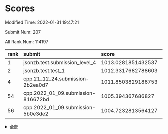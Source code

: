 # Scores

Modified Time: 2022-01-31 19:47:21

Submit Num: 207

All Rank Num: 114197

| rank |               submit               |       score        |       sigma        | pk_num |
| :--- | :--------------------------------- | :----------------- | :----------------- | :----- |
| 1    | jsonzb.test.submission_level_4     | 1013.0281851432537 | 0.8260323082692148 | 2208   |
| 2    | jsonzb.test.test_1                 | 1012.3317682788603 | 0.7949152274466087 | 2206   |
| 4    | cpp.21_12_24.submission-2b2ea0d7   | 1011.8503829186753 | 0.8265855803907318 | 2204   |
| 54   | cpp.2022_01_09.submission-816672bd | 1005.394367686827  | 0.7211051906845233 | 2209   |
| 56   | cpp.2022_01_09.submission-5b0e3de2 | 1004.7232813564127 | 0.7242979105286197 | 2204   |


<details>
<summary>全部</summary>

| rank |                 submit                 |       score        |       sigma        | pk_num |
| :--- | :------------------------------------- | :----------------- | :----------------- | :----- |
| 1    | jsonzb.test.submission_level_4         | 1013.0281851432537 | 0.8260323082692148 | 2208   |
| 2    | jsonzb.test.test_1                     | 1012.3317682788603 | 0.7949152274466087 | 2206   |
| 3    | gobigger.level_3.submission_level_3_36 | 1011.9205776379484 | 0.7858975365826781 | 2206   |
| 4    | cpp.21_12_24.submission-2b2ea0d7       | 1011.8503829186753 | 0.8265855803907318 | 2204   |
| 5    | gobigger.level_3.submission_level_3_45 | 1011.8356386141996 | 0.7718544980509059 | 2204   |
| 6    | gobigger.level_3.submission_level_3_25 | 1011.7297284454129 | 0.8077459173267576 | 2210   |
| 7    | gobigger.level_3.submission_level_3_31 | 1011.5542463832946 | 0.7986743760128671 | 2205   |
| 8    | gobigger.level_3.submission_level_3_28 | 1011.5169536287143 | 0.7880807809402741 | 2211   |
| 9    | gobigger.level_3.submission_level_3_26 | 1011.1528741498563 | 0.7855636479980871 | 2204   |
| 10   | gobigger.level_3.submission_level_3_8  | 1011.044559078991  | 0.7855495233035008 | 2210   |
| 11   | gobigger.level_3.submission_level_3_4  | 1010.9218866839445 | 0.7904776328819102 | 2212   |
| 12   | gobigger.level_3.submission_level_3_35 | 1010.9193177306156 | 0.7995298258396365 | 2206   |
| 13   | gobigger.level_3.submission_level_3_39 | 1010.7973269444946 | 0.7591139494645632 | 2209   |
| 14   | gobigger.level_3.submission_level_3_24 | 1010.7107425516939 | 0.7632788378593587 | 2211   |
| 15   | gobigger.level_3.submission_level_3_12 | 1010.7055379668959 | 0.7694766953045279 | 2213   |
| 16   | gobigger.level_3.submission_level_3_18 | 1010.5204380764739 | 0.7746128918726575 | 2204   |
| 17   | gobigger.level_3.submission_level_3_40 | 1010.4388517116143 | 0.7655174190910152 | 2206   |
| 18   | gobigger.level_3.submission_level_3_15 | 1010.4312938311848 | 0.7478560950351946 | 2204   |
| 19   | gobigger.level_3.submission_level_3_42 | 1010.4015454640323 | 0.761126173941917  | 2204   |
| 20   | gobigger.level_3.submission_level_3_29 | 1010.3266642023199 | 0.7686161580128017 | 2205   |
| 21   | gobigger.level_3.submission_level_3_0  | 1010.3164759778222 | 0.754015992925562  | 2210   |
| 22   | gobigger.level_3.submission_level_3_13 | 1010.1844359467644 | 0.7590028971371146 | 2211   |
| 23   | gobigger.level_3.submission_level_3_21 | 1010.1312219934251 | 0.7541010746655317 | 2205   |
| 24   | gobigger.level_3.submission_level_3_14 | 1010.050146517119  | 0.7634377843168246 | 2211   |
| 25   | gobigger.level_3.submission_level_3_1  | 1010.0311522215417 | 0.7523742626916606 | 2207   |
| 26   | gobigger.level_3.submission_level_3_2  | 1009.9211983608942 | 0.7511888062970183 | 2209   |
| 27   | gobigger.level_3.submission_level_3_49 | 1009.8882932270903 | 0.7425132893066053 | 2207   |
| 28   | gobigger.level_3.submission_level_3_9  | 1009.8255049134572 | 0.763506600411988  | 2208   |
| 29   | gobigger.level_3.submission_level_3_10 | 1009.8195445277066 | 0.7624179814254484 | 2208   |
| 30   | gobigger.level_3.submission_level_3_41 | 1009.8121079937894 | 0.7632032968537691 | 2210   |
| 31   | gobigger.level_3.submission_level_3_22 | 1009.7078438723536 | 0.7470956700448673 | 2208   |
| 32   | gobigger.level_3.submission_level_3_27 | 1009.7030247140844 | 0.7433407777157496 | 2205   |
| 33   | gobigger.level_3.submission_level_3_44 | 1009.6755890187642 | 0.7251229464891472 | 2210   |
| 34   | gobigger.level_3.submission_level_3_43 | 1009.6051707795897 | 0.7502880914889107 | 2202   |
| 35   | gobigger.level_3.submission_level_3_30 | 1009.5050316436259 | 0.759342000840392  | 2203   |
| 36   | gobigger.level_3.submission_level_3_7  | 1009.4917649133293 | 0.7470544664679197 | 2208   |
| 37   | gobigger.level_3.submission_level_3_38 | 1009.4331945002775 | 0.7489472589550653 | 2205   |
| 38   | gobigger.level_3.submission_level_3_19 | 1009.4300568772328 | 0.7455290643899393 | 2206   |
| 39   | gobigger.level_3.submission_level_3_34 | 1009.4041225213464 | 0.7519264641171773 | 2205   |
| 40   | gobigger.level_3.submission_level_3_6  | 1009.3669445569516 | 0.7433463660430625 | 2204   |
| 41   | gobigger.level_3.submission_level_3_33 | 1009.3499071530999 | 0.762201327534637  | 2207   |
| 42   | gobigger.level_3.submission_level_3_11 | 1009.3139185184674 | 0.7553600694320097 | 2204   |
| 43   | gobigger.level_3.submission_level_3_5  | 1009.2164481041069 | 0.740838198467596  | 2208   |
| 44   | gobigger.level_3.submission_level_3_37 | 1009.1360694330676 | 0.7639206550529074 | 2208   |
| 45   | gobigger.level_3.submission_level_3_3  | 1009.1250140209387 | 0.7545607702839484 | 2211   |
| 46   | gobigger.level_3.submission_level_3_48 | 1009.0985186724391 | 0.735651115473818  | 2207   |
| 47   | gobigger.level_3.submission_level_3_32 | 1009.0312288492534 | 0.7619960164959978 | 2209   |
| 48   | gobigger.level_3.submission_level_3_47 | 1008.9942294434561 | 0.7446160136750635 | 2210   |
| 49   | gobigger.level_3.submission_level_3_16 | 1008.9093790140806 | 0.7333519019877026 | 2209   |
| 50   | gobigger.level_3.submission_level_3_17 | 1008.833877490471  | 0.752971584537399  | 2207   |
| 51   | gobigger.level_3.submission_level_3_23 | 1008.8059208044655 | 0.7447834779209243 | 2211   |
| 52   | gobigger.level_3.submission_level_3_46 | 1008.645003219615  | 0.7414110894042689 | 2209   |
| 53   | gobigger.level_3.submission_level_3_20 | 1008.388841943181  | 0.7498773021404507 | 2205   |
| 54   | cpp.2022_01_09.submission-816672bd     | 1005.394367686827  | 0.7211051906845233 | 2209   |
| 55   | gobigger.level_1.submission_level_1_30 | 1005.1028224614579 | 0.7243387752873143 | 2209   |
| 56   | cpp.2022_01_09.submission-5b0e3de2     | 1004.7232813564127 | 0.7242979105286197 | 2204   |
| 57   | gobigger.level_1.submission_level_1_14 | 1004.5794978853047 | 0.7128968925865355 | 2209   |
| 58   | gobigger.level_1.submission_level_1_48 | 1004.4845647354203 | 0.7199850733164354 | 2208   |
| 59   | gobigger.level_1.submission_level_1_8  | 1004.4813535041242 | 0.7143012852418438 | 2210   |
| 60   | gobigger.level_1.submission_level_1_32 | 1004.0970433670118 | 0.7360085976054533 | 2208   |
| 61   | gobigger.level_1.submission_level_1_39 | 1004.0770744461056 | 0.7158314932669277 | 2208   |
| 62   | gobigger.level_1.submission_level_1_6  | 1003.9464365464845 | 0.7132414556180399 | 2210   |
| 63   | gobigger.level_1.submission_level_1_1  | 1003.8778027076926 | 0.7099194243834851 | 2205   |
| 64   | gobigger.level_1.submission_level_1_17 | 1003.8392664958592 | 0.7134974149311393 | 2207   |
| 65   | gobigger.level_1.submission_level_1_43 | 1003.8369545667199 | 0.7360984727909226 | 2208   |
| 66   | gobigger.level_1.submission_level_1_10 | 1003.7351652601832 | 0.7203057150545794 | 2201   |
| 67   | gobigger.level_1.submission_level_1_16 | 1003.7245467656813 | 0.7181388695155803 | 2204   |
| 68   | gobigger.level_1.submission_level_1_0  | 1003.6880386190334 | 0.7079953875943777 | 2209   |
| 69   | gobigger.level_1.submission_level_1_31 | 1003.4197615296208 | 0.7105333894700457 | 2206   |
| 70   | gobigger.level_1.submission_level_1_45 | 1003.3985912492109 | 0.7201073286351503 | 2207   |
| 71   | gobigger.level_1.submission_level_1_22 | 1003.3740694785891 | 0.7140121083438644 | 2207   |
| 72   | gobigger.level_1.submission_level_1_37 | 1003.3608626240549 | 0.7150930498774553 | 2206   |
| 73   | gobigger.level_1.submission_level_1_19 | 1003.3387674001972 | 0.7155344919338182 | 2202   |
| 74   | gobigger.level_1.submission_level_1_34 | 1003.2757832196648 | 0.717541772371508  | 2204   |
| 75   | gobigger.level_1.submission_level_1_29 | 1003.2649259605084 | 0.7235868438846531 | 2206   |
| 76   | gobigger.level_1.submission_level_1_44 | 1003.2372851504879 | 0.7175167183075203 | 2206   |
| 77   | gobigger.level_1.submission_level_1_26 | 1003.1838877443073 | 0.7161387585623835 | 2204   |
| 78   | gobigger.level_1.submission_level_1_27 | 1003.1693227029392 | 0.7134019996348099 | 2209   |
| 79   | gobigger.level_1.submission_level_1_15 | 1003.1349425652621 | 0.7221793775301504 | 2211   |
| 80   | gobigger.level_1.submission_level_1_5  | 1003.1119260166151 | 0.7119877132490336 | 2203   |
| 81   | gobigger.level_1.submission_level_1_12 | 1003.0430538122403 | 0.7206634940035906 | 2204   |
| 82   | gobigger.level_1.submission_level_1_49 | 1003.0112728491898 | 0.710061997850891  | 2207   |
| 83   | gobigger.level_1.submission_level_1_3  | 1002.9390628542424 | 0.7170492958316036 | 2208   |
| 84   | gobigger.level_1.submission_level_1_24 | 1002.9284357342316 | 0.7073714658548222 | 2210   |
| 85   | gobigger.level_1.submission_level_1_13 | 1002.8501143166097 | 0.7146195063602839 | 2207   |
| 86   | gobigger.level_1.submission_level_1_42 | 1002.8272743920963 | 0.7108504159819607 | 2208   |
| 87   | gobigger.level_1.submission_level_1_41 | 1002.8108413242786 | 0.7212062138186226 | 2207   |
| 88   | gobigger.level_1.submission_level_1_25 | 1002.7855213994068 | 0.7226520961943542 | 2198   |
| 89   | gobigger.level_1.submission_level_1_46 | 1002.7694210838657 | 0.7215265563570751 | 2208   |
| 90   | gobigger.level_1.submission_level_1_47 | 1002.7238478171173 | 0.7198825573804107 | 2210   |
| 91   | gobigger.level_1.submission_level_1_35 | 1002.7030314281442 | 0.711024684575859  | 2209   |
| 92   | gobigger.level_1.submission_level_1_4  | 1002.6049866535238 | 0.7175968563141432 | 2206   |
| 93   | gobigger.level_1.submission_level_1_9  | 1002.5500768120363 | 0.7130306890118236 | 2206   |
| 94   | gobigger.level_1.submission_level_1_11 | 1002.4909652324602 | 0.7005180395860232 | 2211   |
| 95   | gobigger.level_1.submission_level_1_23 | 1002.4853476643484 | 0.7181026397690011 | 2208   |
| 96   | gobigger.level_1.submission_level_1_20 | 1002.4585646442282 | 0.7071830416285384 | 2208   |
| 97   | gobigger.level_1.submission_level_1_21 | 1002.442612283298  | 0.7100325057255968 | 2203   |
| 98   | gobigger.level_1.submission_level_1_28 | 1002.3898284805189 | 0.7122398362291098 | 2205   |
| 99   | gobigger.level_1.submission_level_1_2  | 1002.2789001417854 | 0.7147722140261279 | 2209   |
| 100  | gobigger.level_1.submission_level_1_40 | 1002.2444653637004 | 0.7169629415786477 | 2211   |
| 101  | gobigger.level_1.submission_level_1_33 | 1002.153827587068  | 0.704561812656297  | 2205   |
| 102  | gobigger.level_1.submission_level_1_38 | 1001.9424953157284 | 0.703432867369367  | 2204   |
| 103  | gobigger.level_1.submission_level_1_18 | 1001.6972692081893 | 0.7006264409784269 | 2205   |
| 104  | gobigger.level_1.submission_level_1_7  | 1001.4995872048371 | 0.7138169360548395 | 2203   |
| 105  | gobigger.level_1.submission_level_1_36 | 1001.4563718044976 | 0.7118411154336312 | 2203   |
| 106  | gobigger.random.submission_random_22   | 997.3831473235246  | 0.7161528175297789 | 2207   |
| 107  | gobigger.random.submission_random_1    | 997.3253757666164  | 0.7071374603724638 | 2203   |
| 108  | gobigger.random.submission_random_17   | 997.2107984557774  | 0.7048769383973892 | 2214   |
| 109  | gobigger.random.submission_random_45   | 997.1793889487176  | 0.7034736984474909 | 2208   |
| 110  | gobigger.random.submission_random_28   | 996.7808444592043  | 0.7196279344007231 | 2206   |
| 111  | gobigger.random.submission_random_18   | 996.7676336128957  | 0.7173725694820511 | 2205   |
| 112  | gobigger.random.submission_random_34   | 996.6948646527381  | 0.7032270651791392 | 2208   |
| 113  | gobigger.random.submission_random_23   | 996.6815192100833  | 0.7022545497891337 | 2210   |
| 114  | gobigger.random.submission_random_20   | 996.674532414479   | 0.7123784802772726 | 2210   |
| 115  | gobigger.random.submission_random_27   | 996.6186154067178  | 0.7099080590510732 | 2204   |
| 116  | gobigger.random.submission_random_30   | 996.6158480032366  | 0.7152993695103896 | 2206   |
| 117  | gobigger.random.submission_random_38   | 996.5692558667055  | 0.7162876527046388 | 2207   |
| 118  | gobigger.random.submission_random_35   | 996.4332995890854  | 0.7068161622916308 | 2208   |
| 119  | gobigger.random.submission_random_11   | 996.3728431013751  | 0.7035309537920439 | 2205   |
| 120  | gobigger.random.submission_random_5    | 996.3407523717286  | 0.7156794157172717 | 2207   |
| 121  | gobigger.random.submission_random_3    | 996.3366612455643  | 0.7031940355276725 | 2210   |
| 122  | gobigger.random.submission_random_16   | 996.3145447912319  | 0.7135601320915511 | 2209   |
| 123  | gobigger.random.submission_random_49   | 996.3118687745663  | 0.7122199266374148 | 2208   |
| 124  | gobigger.random.submission_random_24   | 996.2307653110107  | 0.6988425686690354 | 2209   |
| 125  | gobigger.random.submission_random_19   | 996.221473853444   | 0.706698806813349  | 2211   |
| 126  | gobigger.random.submission_random_21   | 996.2187005390939  | 0.7035327715406947 | 2209   |
| 127  | gobigger.random.submission_random_6    | 996.1780574751253  | 0.7146087023193216 | 2207   |
| 128  | gobigger.random.submission_random_7    | 996.177512943185   | 0.7204756831177227 | 2205   |
| 129  | gobigger.random.submission_random_47   | 996.0286294489725  | 0.7215341062393301 | 2208   |
| 130  | gobigger.random.submission_random_48   | 995.9952786466839  | 0.7146726450864447 | 2210   |
| 131  | gobigger.random.submission_random_32   | 995.9243314804065  | 0.7114995171679499 | 2204   |
| 132  | gobigger.random.submission_random_36   | 995.9193382216256  | 0.7176422450353176 | 2202   |
| 133  | gobigger.random.submission_random_31   | 995.823456741136   | 0.7259098819441083 | 2208   |
| 134  | gobigger.random.submission_random_33   | 995.8199980804856  | 0.7079241956674677 | 2204   |
| 135  | gobigger.random.submission_random_37   | 995.7912126598917  | 0.7285119373099745 | 2207   |
| 136  | gobigger.random.submission_random_40   | 995.7841070323177  | 0.7082319256174893 | 2204   |
| 137  | gobigger.random.submission_random_26   | 995.6705591716033  | 0.7045550465060102 | 2210   |
| 138  | gobigger.random.submission_random_43   | 995.599159438128   | 0.7130614223080874 | 2207   |
| 139  | gobigger.random.submission_random_42   | 995.5770437031016  | 0.7140092542591366 | 2208   |
| 140  | gobigger.random.submission_random_25   | 995.489961286553   | 0.7138264214194271 | 2206   |
| 141  | gobigger.random.submission_random_0    | 995.4838568886282  | 0.7097559455925927 | 2205   |
| 142  | gobigger.random.submission_random_44   | 995.4726243747524  | 0.7079505064867061 | 2203   |
| 143  | gobigger.random.submission_random_8    | 995.3876614068888  | 0.7055630571202717 | 2205   |
| 144  | gobigger.random.submission_random_2    | 995.3759854187169  | 0.7128716332509729 | 2205   |
| 145  | gobigger.random.submission_random_41   | 995.3651067057643  | 0.7029192200816111 | 2207   |
| 146  | gobigger.random.submission_random_46   | 995.3412454793788  | 0.7040801948623028 | 2206   |
| 147  | gobigger.random.submission_random_39   | 995.239742284565   | 0.7176490260307362 | 2211   |
| 148  | gobigger.random.submission_random_29   | 995.1800409198977  | 0.7107958580201609 | 2205   |
| 149  | gobigger.random.submission_random_13   | 995.0666617998411  | 0.717625045295174  | 2203   |
| 150  | gobigger.random.submission_random_14   | 995.0562795761833  | 0.7070308274323028 | 2207   |
| 151  | gobigger.random.submission_random_12   | 994.9927685112464  | 0.7160401085326962 | 2210   |
| 152  | gobigger.random.submission_random_15   | 994.9216170735681  | 0.6993566680297222 | 2202   |
| 153  | gobigger.random.submission_random_9    | 994.9187418928631  | 0.7081398842661746 | 2206   |
| 154  | gobigger.level_2.submission_level_2_26 | 994.7105950048971  | 0.7263007206353514 | 2205   |
| 155  | gobigger.random.submission_random_10   | 994.7008213451813  | 0.7059830633006476 | 2208   |
| 156  | gobigger.random.submission_random_4    | 994.3574503905462  | 0.7300817372660006 | 2203   |
| 157  | gobigger.level_2.submission_level_2_8  | 994.1885663473186  | 0.7251106209235467 | 2207   |
| 158  | gobigger.level_2.submission_level_2_23 | 993.9811804446355  | 0.7244271377120084 | 2205   |
| 159  | gobigger.level_2.submission_level_2_2  | 993.2547640949231  | 0.7443045500389799 | 2207   |
| 160  | gobigger.level_2.submission_level_2_47 | 993.1329686586002  | 0.7357336823288398 | 2206   |
| 161  | gobigger.level_2.submission_level_2_11 | 993.1213765022374  | 0.7339283272113324 | 2213   |
| 162  | gobigger.level_2.submission_level_2_9  | 993.0611489458835  | 0.7362344918353797 | 2201   |
| 163  | gobigger.level_2.submission_level_2_36 | 993.0337641134369  | 0.7381076246853412 | 2201   |
| 164  | gobigger.level_2.submission_level_2_34 | 992.9808535278079  | 0.7210140868552594 | 2206   |
| 165  | gobigger.level_2.submission_level_2_44 | 992.9487607833936  | 0.7387096339697802 | 2212   |
| 166  | gobigger.level_2.submission_level_2_48 | 992.8807401653357  | 0.737361250875773  | 2204   |
| 167  | gobigger.level_2.submission_level_2_38 | 992.7650244840464  | 0.7377328339633994 | 2204   |
| 168  | gobigger.level_2.submission_level_2_27 | 992.7496792958166  | 0.7454699101727853 | 2208   |
| 169  | gobigger.level_2.submission_level_2_13 | 992.7114223718048  | 0.7193960396272354 | 2210   |
| 170  | gobigger.level_2.submission_level_2_37 | 992.6942836010588  | 0.7601557274100803 | 2209   |
| 171  | gobigger.level_2.submission_level_2_6  | 992.6601596543686  | 0.7426194263438837 | 2208   |
| 172  | gobigger.level_2.submission_level_2_5  | 992.6397580716691  | 0.7298381328766798 | 2204   |
| 173  | gobigger.level_2.submission_level_2_17 | 992.591554746328   | 0.7456877757543452 | 2206   |
| 174  | gobigger.level_2.submission_level_2_40 | 992.5023165673335  | 0.7463795812655719 | 2205   |
| 175  | gobigger.level_2.submission_level_2_45 | 992.4851784483623  | 0.7496810716333189 | 2210   |
| 176  | gobigger.level_2.submission_level_2_14 | 992.4749348515694  | 0.7476633622696679 | 2205   |
| 177  | gobigger.level_2.submission_level_2_30 | 992.4679017751662  | 0.7424332752430791 | 2204   |
| 178  | gobigger.level_2.submission_level_2_21 | 992.458845118604   | 0.7448167496872437 | 2203   |
| 179  | gobigger.level_2.submission_level_2_25 | 992.4269784313345  | 0.7337125208325804 | 2204   |
| 180  | gobigger.level_2.submission_level_2_15 | 992.4162702361897  | 0.7280329985123682 | 2205   |
| 181  | gobigger.level_2.submission_level_2_31 | 992.0816131553318  | 0.7347135056918205 | 2207   |
| 182  | gobigger.level_2.submission_level_2_16 | 991.9264681521446  | 0.7363546188907334 | 2203   |
| 183  | gobigger.level_2.submission_level_2_12 | 991.9237943920249  | 0.7369125217418074 | 2210   |
| 184  | gobigger.level_2.submission_level_2_22 | 991.9077648712251  | 0.749317298280457  | 2204   |
| 185  | gobigger.level_2.submission_level_2_1  | 991.8850768516586  | 0.7488007180549805 | 2207   |
| 186  | gobigger.level_2.submission_level_2_33 | 991.8730432413827  | 0.7445498061379976 | 2202   |
| 187  | gobigger.level_2.submission_level_2_49 | 991.8169451977826  | 0.7381588411402062 | 2212   |
| 188  | gobigger.level_2.submission_level_2_35 | 991.6051403659501  | 0.7378189512585173 | 2202   |
| 189  | gobigger.level_2.submission_level_2_46 | 991.5469938020377  | 0.7375975218544851 | 2205   |
| 190  | gobigger.level_2.submission_level_2_29 | 991.5161310781398  | 0.773828589247954  | 2205   |
| 191  | gobigger.level_2.submission_level_2_18 | 991.4894695392434  | 0.7796341731787194 | 2206   |
| 192  | gobigger.level_2.submission_level_2_24 | 991.464300070352   | 0.73331984599791   | 2208   |
| 193  | gobigger.level_2.submission_level_2_0  | 991.349735581966   | 0.7397555971440983 | 2204   |
| 194  | gobigger.level_2.submission_level_2_32 | 991.3071218467852  | 0.7573341941883426 | 2211   |
| 195  | gobigger.level_2.submission_level_2_41 | 991.27592998101    | 0.7544802900290549 | 2210   |
| 196  | gobigger.level_2.submission_level_2_28 | 990.899756747348   | 0.7569261103846161 | 2210   |
| 197  | gobigger.level_2.submission_level_2_4  | 990.8408648226718  | 0.7504750822509867 | 2207   |
| 198  | gobigger.level_2.submission_level_2_19 | 990.7704782808054  | 0.7500160758508735 | 2205   |
| 199  | gobigger.level_2.submission_level_2_39 | 990.7386216295     | 0.7458972976736067 | 2210   |
| 200  | gobigger.level_2.submission_level_2_3  | 990.563924693209   | 0.7619947361729562 | 2206   |
| 201  | gobigger.level_2.submission_level_2_43 | 990.3971131355321  | 0.7566127693066375 | 2206   |
| 202  | gobigger.level_2.submission_level_2_10 | 990.3119447116412  | 0.7479712252397573 | 2202   |
| 203  | gobigger.level_2.submission_level_2_42 | 990.2968759877995  | 0.7778435727406235 | 2207   |
| 204  | gobigger.level_2.submission_level_2_7  | 989.941530572879   | 0.7663367826267555 | 2205   |
| 205  | gobigger.level_2.submission_level_2_20 | 989.3779679412601  | 0.7842404515700616 | 2205   |
| 206  | gobigger.none.submission_none_1        | 978.694408862677   | 1.1628502390028048 | 2205   |
| 207  | gobigger.none.submission_none_0        | 976.9492663597752  | 1.300302147048119  | 2203   |

</details>